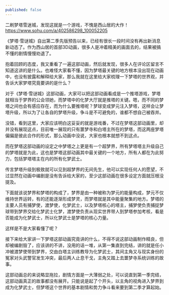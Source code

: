 ```yaml
---
published: false
---
```

二刷梦塔雪迷城，发现这就是一个游戏，不愧是西山居的大作！ 
https://www.sohu.com/a/402586298_100052205


《梦塔·雪谜城》自出第二季先版预告以来，已经有很长一段时间没有再出新消息新动态了。作为西山居的首部3D动画，很多人是冲着精美的画面去的，结果被搞不懂的剧情慢慢劝退了。

抱着回顾的态度，我又重看了一遍这部动画，然后就发现，很多人在评论区留言不知道这讲的是什么。也难怪大家看不懂，因为梦塔最关键的地方根本没出现在动画中，也没有披露和解释给大家，那么我就在这里给大家梳理一下梦塔的世界观，并告诉大家梦塔究竟要讲的是什么？



对于《梦塔·雪谜城》这部动画，大家可以把这部动画看成是一个推塔游戏，梦塔就相当于梦界的公会领她，而梦塔中的化梦大厅就是推塔的关键。嗯，而不同的梦塔之间也会有感应存在，而为什么要推塔呢？梦球变成梦元注入梦塔，这样会让梦塔升级，所以为了让各自的梦塔升级，争斗是不可避免的，谁都不想自己被吞并。

没错，看到这里，大家应该明白这妥妥的就是游戏番，不过在梦塔这部动画里，却并没有展现这点，目前唯一展现的只有噩梦寺和白塔主所在的梦塔，而这两座梦塔偏偏是彼此合作的形式，那么动画中没说，大家也根本就想不到这点。



而在梦塔这部动画的设定之中梦塔之上更是有一个超梦界，所有梦塔塔主升级自己的梦塔就是为此，这也是梦塔这部动画其中最关键的一个地方，所有人都在为此努力，包括梦塔塔主在内的所有化梦武士。

传言梦塔升级到极致就可以见到超梦界的无间先生，他可以实现任何人的愿望，不过显然在动画中编剧是没有告诉给大家的，至少这部动画在很多设定方面就压根没提及。



下面就该说梦界和梦塔的构成了，梦界是由一种被称为梦元的能量构成，梦元不仅维持世界运转，有的还能逐渐形成梦灵，而梦塔就是其中能量聚集的地方。梦塔的主要人员有捕梦使，渡梦使，化梦武士，以及梦塔核心的塔主，捕梦使负责捕捉梦球带到梦界交给化梦武士化梦，渡梦使负责从现实世界带人到梦塔参加考核，看是否能成为化梦武士，所以化梦武士是梦塔的核心力量。

这样是不是大家看懂了呢？



接下来给大家讲一下梦塔这部动画究竟讲的什么，不得不说这部动画制作精良，但却被编剧毁了，应该讲的不讲，没用的话一堆，从第一集直到完结，讲的就是任小冲被渡梦使带到梦界，交由白塔主训练教导为化梦武士，其间主角又与现实身份的冤家对头武警官发生冲突，最后两人止息干戈，主角又踏上去噩梦寺系统训练的故事。



这部动画总的来说略显拖拉，剧情方面是一大薄弱之处，可以说直到第一季完结，这部动画真正的故事都没有展开。只能说是起了个开头，以主角的视角进入梦界到成为化梦武士，但梦塔这个世界的基本剧情和势力争斗看来要到第二季才算起始。